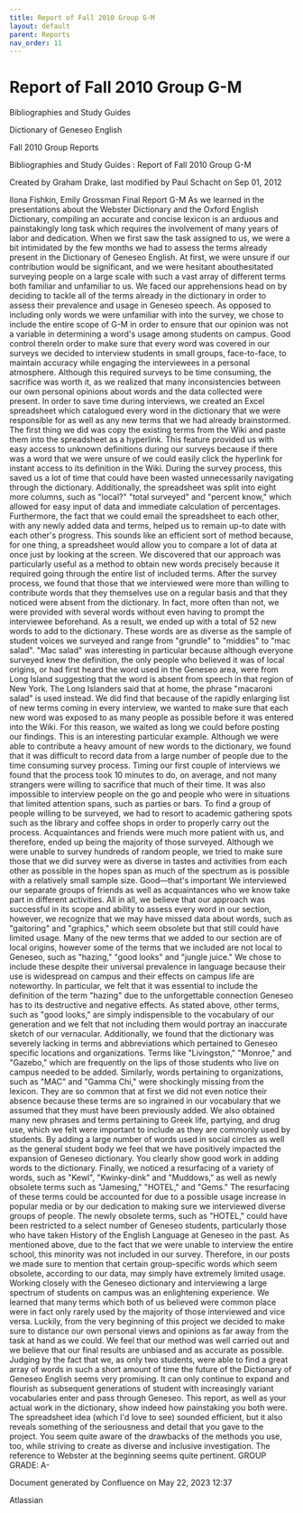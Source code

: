 ```yaml
---
title: Report of Fall 2010 Group G-M
layout: default
parent: Reports
nav_order: 11
---
```


# Report of Fall 2010 Group G-M

Bibliographies and Study Guides

Dictionary of Geneseo English

Fall 2010 Group Reports

Bibliographies and Study Guides : Report of Fall 2010 Group G-M

Created by  Graham Drake, last modified by  Paul Schacht on Sep 01, 2012

Ilona Fishkin, Emily Grossman Final Report G-M  As we learned in the presentations about the Webster Dictionary and the Oxford English Dictionary, compiling an accurate and concise lexicon is an arduous and painstakingly long task which requires the involvement of many years of labor and dedication. When we first saw the task assigned to us, we were a bit intimidated by the few months we had to assess the terms already present in the Dictionary of Geneseo English. At first, we were unsure if our contribution would be significant, and we were hesitant abouthesitated surveying people on a large scale with such a vast array of different terms both familiar and unfamiliar to us. We faced our apprehensions head on by deciding to tackle all of the terms already in the dictionary in order to assess their prevalence and usage in Geneseo speech.  As opposed to including only words we were unfamiliar with into the survey, we chose to include the entire scope of G-M in order to ensure that our opinion was not a variable in determining a word's usage among students on campus. Good control thereIn order to make sure that every word was covered in our surveys we decided to interview students in small groups, face-to-face, to maintain accuracy while engaging the interviewees in a personal atmosphere. Although this required surveys to be time consuming, the sacrifice was worth it, as we realized that many inconsistencies between our own personal opinions about words and the data collected were present.  In order to save time during interviews, we created an Excel spreadsheet which catalogued every word in the dictionary that we were responsible for as well as any new terms that we had already brainstormed. The first thing we did was copy the existing terms from the Wiki and paste them into the spreadsheet as a hyperlink. This feature provided us with easy access to unknown definitions during our surveys because if there was a word that we were unsure of we could easily click the hyperlink for instant access to its definition in the Wiki. During the survey process, this saved us a lot of time that could have been wasted unnecessarily navigating through the dictionary. Additionally, the spreadsheet was split into eight more columns, such as &quot;local?&quot; &quot;total surveyed&quot; and &quot;percent know,&quot; which allowed for easy input of data and immediate calculation of percentages. Furthermore, the fact that we could email the spreadsheet to each other, with any newly added data and terms, helped us to remain up-to date with each other's progress. This sounds like an efficient sort of method because, for one thing, a spreadsheet would allow you to compare a lot of data at once just by looking at the screen. We discovered that our approach was particularly useful as a method to obtain new words precisely because it required going through the entire list of included terms. After the survey process, we found that those that we interviewed were more than willing to contribute words that they themselves use on a regular basis and that they noticed were absent from the dictionary. In fact, more often than not, we were provided with several words without even having to prompt the interviewee beforehand. As a result, we ended up with a total of 52 new words to add to the dictionary. These words are as diverse as the sample of student voices we surveyed and range from &quot;grundle&quot; to &quot;middies&quot; to &quot;mac salad&quot;. &quot;Mac salad&quot; was interesting in particular because although everyone surveyed knew the definition, the only people who believed it was of local origins, or had first heard the word used in the Geneseo area, were from Long Island suggesting that the word is absent from speech in that region of New York. The Long Islanders said that at home, the phrase &quot;macaroni salad&quot; is used instead. We did find that because of the rapidly enlarging list of new terms coming in every interview, we wanted to make sure that each new word was exposed to as many people as possible before it was entered into the Wiki. For this reason, we waited as long we could before posting our findings. This is an interesting particular example. Although we were able to contribute a heavy amount of new words to the dictionary, we found that it was difficult to record data from a large number of people due to the time consuming survey process. Timing our first couple of interviews we found that the process took 10 minutes to do, on average, and not many strangers were willing to sacrifice that much of their time. It was also impossible to interview people on the go and people who were in situations that limited attention spans, such as parties or bars. To find a group of people willing to be surveyed, we had to resort to academic gathering spots such as the library and coffee shops in order to properly carry out the process. Acquaintances and friends were much more patient with us, and therefore, ended up being the majority of those surveyed. Although we were unable to survey hundreds of random people, we tried to make sure those that we did survey were as diverse in tastes and activities from each other as possible in the hopes span as much of the spectrum as is possible with a relatively small sample size. Good—that's important We interviewed our separate groups of friends as well as acquaintances who we know take part in different activities. All in all, we believe that our approach was successful in its scope and ability to assess every word in our section, however, we recognize that we may have missed data about words, such as &quot;gaitoring&quot; and &quot;graphics,&quot; which seem obsolete but that still could have limited usage.  Many of the new terms that we added to our section are of local origins, however some of the terms that we included are not local to Geneseo, such as &quot;hazing,&quot; &quot;good looks&quot; and &quot;jungle juice.&quot; We chose to include these despite their universal prevalence in language because their use is widespread on campus and their effects on campus life are noteworthy. In particular, we felt that it was essential to include the definition of the term &quot;hazing&quot; due to the unforgettable connection Geneseo has to its destructive and negative effects. As stated above, other terms, such as &quot;good looks,&quot; are simply indispensible to the vocabulary of our generation and we felt that not including them would portray an inaccurate sketch of our vernacular.  Additionally, we found that the dictionary was severely lacking in terms and abbreviations which pertained to Geneseo specific locations and organizations. Terms like &quot;Livingston,&quot; &quot;Monroe,&quot; and &quot;Gazebo,&quot; which are frequently on the lips of those students who live on campus needed to be added. Similarly, words pertaining to organizations, such as &quot;MAC&quot; and &quot;Gamma Chi,&quot; were shockingly missing from the lexicon. They are so common that at first we did not even notice their absence because these terms are so ingrained in our vocabulary that we assumed that they must have been previously added. We also obtained many new phrases and terms pertaining to Greek life, partying, and drug use, which we felt were important to include as they are commonly used by students. By adding a large number of words used in social circles as well as the general student body we feel that we have positively impacted the expansion of Geneseo dictionary. You clearly show good work in adding words to the dictionary. Finally, we noticed a resurfacing of a variety of words, such as &quot;Kewl&quot;, &quot;Kwinky-dink&quot; and &quot;Muddows,&quot; as well as newly obsolete terms such as &quot;Jamesing,&quot; &quot;HOTEL,&quot; and &quot;Gems.&quot; The resurfacing of these terms could be accounted for due to a possible usage increase in popular media or by our dedication to making sure we interviewed diverse groups of people. The newly obsolete terms, such as &quot;HOTEL,&quot; could have been restricted to a select number of Geneseo students, particularly those who have taken History of the English Language at Geneseo in the past. As mentioned above, due to the fact that we were unable to interview the entire school, this minority was not included in our survey. Therefore, in our posts we made sure to mention that certain group-specific words which seem obsolete, according to our data, may simply have extremely limited usage.  Working closely with the Geneseo dictionary and interviewing a large spectrum of students on campus was an enlightening experience. We learned that many terms which both of us believed were common place were in fact only rarely used by the majority of those interviewed and vice versa. Luckily, from the very beginning of this project we decided to make sure to distance our own personal views and opinions as far away from the task at hand as we could. We feel that our method was well carried out and we believe that our final results are unbiased and as accurate as possible. Judging by the fact that we, as only two students, were able to find a great array of words in such a short amount of time the future of the Dictionary of Geneseo English seems very promising. It can only continue to expand and flourish as subsequent generations of student with increasingly variant vocabularies enter and pass through Geneseo.  This report, as well as your actual work in the dictionary, show indeed how painstaking you both were. The spreadsheet idea (which I'd love to see) sounded efficient, but it also reveals something of the seriousness and detail that you gave to the project. You seem quite aware of the drawbacks of the methods you use, too, while striving to create as diverse and inclusive investigation.  The reference to Webster at the beginning seems quite pertinent.  GROUP GRADE: A-

Document generated by Confluence on May 22, 2023 12:37

Atlassian

